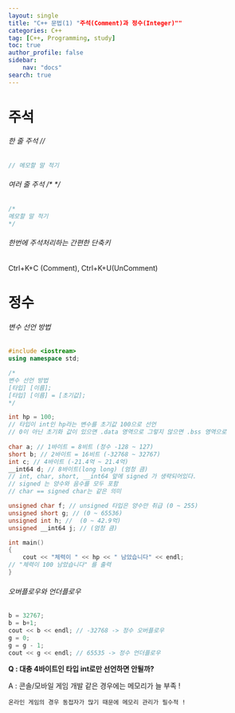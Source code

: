 ```yaml
---
layout: single
title: "C++ 문법(1) "주석(Comment)과 정수(Integer)""
categories: C++
tag: [C++, Programming, study]
toc: true
author_profile: false
sidebar:
    nav: "docs"
search: true
---
```



# 주석

###### 한 줄 주석 //

```c++
// 메모할 말 적기
```

###### 여러 줄 주석 /* */

```c
/*
메모할 말 적기
*/
```

###### 한번에 주석처리하는 간편한 단축키 

Ctrl+K+C (Comment), Ctrl+K+U(UnComment)



# 정수

###### 변수 선언 방법

```c++
#include <iostream>
using namespace std;

/*
변수 선언 방법 
[타입] [이름];
[타입] [이름] = [초기값];
*/

int hp = 100;
// 타입이 int인 hp라는 변수를 초기값 100으로 선언
// 0이 아닌 초기화 값이 있으면 .data 영역으로 그렇지 않으면 .bss 영역으로
 
char a; // 1바이트 = 8비트 (정수 -128 ~ 127)
short b; // 2바이트 = 16비트 (-32768 ~ 32767)
int c; // 4바이트 (-21.4억 ~ 21.4억)
__int64 d; // 8바이트(long long) (엄청 큼)
// int, char, short, __int64 앞에 signed 가 생략되어있다.
// signed 는 양수와 음수를 모두 포함
// char == signed char는 같은 의미

unsigned char f; // unsigned 타입은 양수만 취급 (0 ~ 255)
unsigned short g; // (0 ~ 65536)
unsigned int h; //  (0 ~ 42.9억)
unsigned __int64 j; // (엄청 큼)

int main()
{
    cout << "체력이 " << hp << " 남았습니다" << endl;
// "체력이 100 남았습니다" 를 출력
}
```

###### 오버플로우와 언더플로우

```c++
b = 32767;
b = b+1;
cout << b << endl; // -32768 -> 정수 오버플로우
g = 0;
g = g - 1;
cout << g << endl; // 65535 -> 정수 언더플로우
```



**Q : 대충 4바이트인 타입 int로만 선언하면 안될까?**

A : 콘솔/모바일 게임 개발 같은 경우에는 메모리가 늘 부족  !

 	온라인 게임의 경우 동접자가 많기 때문에 메모리 관리가 필수적 !
